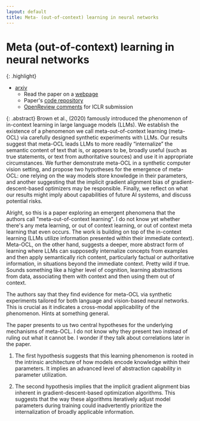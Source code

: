 ```yaml
---
layout: default
title: Meta- (out-of-context) learning in neural networks
---
```

# Meta (out-of-context) learning in neural networks

{: .highlight}
- [arxiv](https://arxiv.org/abs/2310.15047)
    - Read the paper on a [webpage](https://ar5iv.org/abs/2310.15047)
    - Paper's [code repository](https://github.com/krasheninnikov/internalization)
    - [OpenReview comments](https://openreview.net/forum?id=I7kpf3mZ4n) for ICLR submission

{: .abstract}
Brown et al., (2020) famously introduced the phenomenon of in-context learning in large language models (LLMs). We establish the existence of a phenomenon we call meta-out-of-context learning (meta-OCL) via carefully designed synthetic experiments with LLMs. Our results suggest that meta-OCL leads LLMs to more readily “internalize” the semantic content of text that is, or appears to be, broadly useful (such as true statements, or text from authoritative sources) and use it in appropriate circumstances. We further demonstrate meta-OCL in a synthetic computer vision setting, and propose two hypotheses for the emergence of meta-OCL: one relying on the way models store knowledge in their parameters, and another suggesting that the implicit gradient alignment bias of gradient-descent-based optimizers may be responsible. Finally, we reflect on what our results might imply about capabilities of future AI systems, and discuss potential risks.


Alright, so this is a paper exploring an emergent phenomena that the authors call "meta-out-of-context learning". I do not know yet whether there's any meta learning, or out of context learning, or out of context meta learning that even occurs. The work is building on top of the in-context learning (LLMs utilize information presented within their immediate context). Meta-OCL, on the other hand, suggests a deeper, more abstract form of learning where LLMs can supposedly internalize concepts from examples and then apply semantically rich content, particularly factual or authoritative information, in situations beyond the immediate context. Pretty wild if true. Sounds something like a higher level of cognition, learning abstractions from data, associating them with context and then using them out of context.


The authors say that they find evidence for meta-OCL via synthetic experiments tailored for both language and vision-based neural networks. This is crucial as it indicates a cross-modal applicability of the phenomenon. Hints at something general.


The paper presents to us two central hypotheses for the underlying mechanisms of meta-OCL. I do not know why they present two instead of ruling out what it cannot be. I wonder if they talk about correlations later in the paper. 

1. The first hypothesis suggests that this learning phenomenon is rooted in the intrinsic architecture of how models encode knowledge within their parameters. It implies an advanced level of abstraction capability in parameter utilization.

2. The second hypothesis implies that the implicit gradient alignment bias inherent in gradient-descent-based optimization algorithms. This suggests that the way these algorithms iteratively adjust model parameters during training could inadvertently prioritize the internalization of broadly applicable information.

